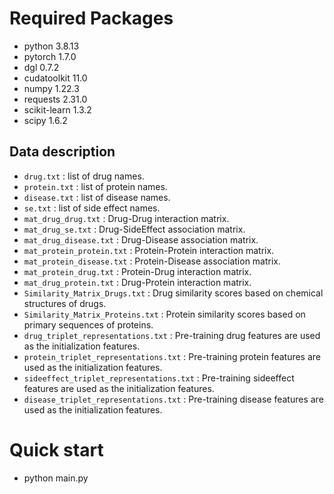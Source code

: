 # Required Packages

- python 3.8.13
- pytorch 1.7.0
- dgl 0.7.2
- cudatoolkit 11.0
- numpy 1.22.3
- requests 2.31.0
- scikit-learn 1.3.2
- scipy 1.6.2



## Data description

- `drug.txt` : list of drug names.
- `protein.txt` : list of protein names.
- `disease.txt` : list of disease names.
- `se.txt` : list of side effect names.
- `mat_drug_drug.txt` : Drug-Drug interaction matrix.
- `mat_drug_se.txt` : Drug-SideEffect association matrix.
- `mat_drug_disease.txt` : Drug-Disease association matrix.
- `mat_protein_protein.txt` : Protein-Protein interaction matrix.
- `mat_protein_disease.txt` : Protein-Disease association matrix.
- `mat_protein_drug.txt` : Protein-Drug interaction matrix.
- `mat_drug_protein.txt` : Drug-Protein interaction matrix.
- `Similarity_Matrix_Drugs.txt` : Drug similarity scores based on chemical structures of drugs.
- `Similarity_Matrix_Proteins.txt` : Protein similarity scores based on primary sequences of proteins.
- `drug_triplet_representations.txt` : Pre-training drug features are used as the initialization features.
- `protein_triplet_representations.txt` : Pre-training protein features are used as the initialization features.
- `sideeffect_triplet_representations.txt` : Pre-training sideeffect features are used as the initialization features.
- `disease_triplet_representations.txt` : Pre-training disease features are used as the initialization features.



# Quick start

- python main.py



